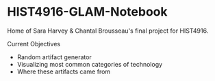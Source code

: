 # HIST4916-GLAM-Notebook

Home of Sara Harvey & Chantal Brousseau's final project for HIST4916.

Current Objectives
- Random artifact generator
- Visualizing most common categories of technology
- Where these artifacts came from 
